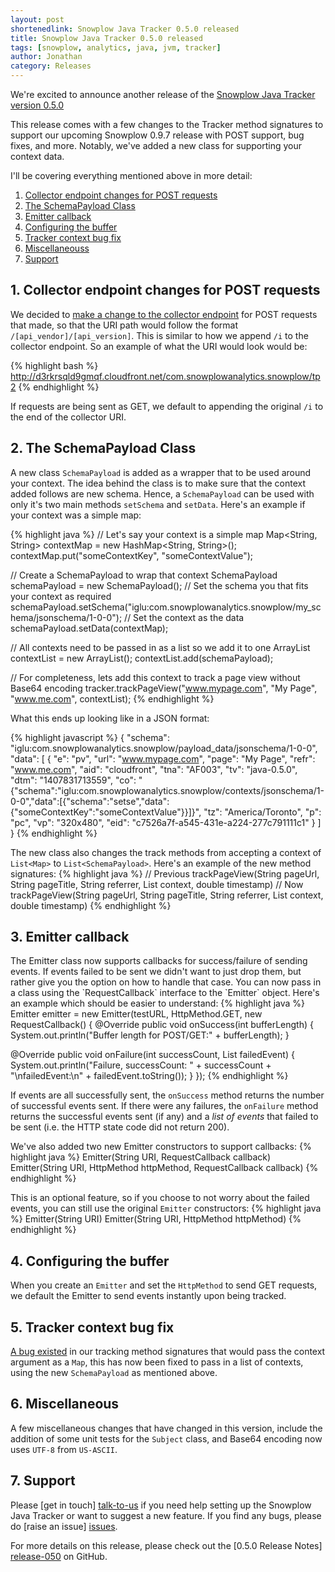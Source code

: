 ```yaml
---
layout: post
shortenedlink: Snowplow Java Tracker 0.5.0 released
title: Snowplow Java Tracker 0.5.0 released
tags: [snowplow, analytics, java, jvm, tracker]
author: Jonathan
category: Releases
---
```


We're excited to announce another release of the [Snowplow Java Tracker version 0.5.0][repo]

This release comes with a few changes to the Tracker method signatures to support our upcoming Snowplow 0.9.7 release with POST support, bug fixes, and more. Notably, we've added a new class for supporting your context data.

I'll be covering everything mentioned above in more detail:

1. [Collector endpoint changes for POST requests](/blog/2014/08/12/snowplow-java-tracker-0.5.0-released/#endpoint)
2. [The SchemaPayload Class](/blog/2014/08/12/snowplow-java-tracker-0.5.0-released/#schemapayload)
3. [Emitter callback](/blog/2014/08/12/snowplow-java-tracker-0.5.0-released/#callback)
4. [Configuring the buffer](/blog/2014/08/12/snowplow-java-tracker-0.5.0-released/#buffersize)
5. [Tracker context bug fix](/blog/2014/08/12/snowplow-java-tracker-0.5.0-released/#trackerbug)
6. [Miscellaneouss](/blog/2014/08/12/snowplow-java-tracker-0.5.0-released/#misc)
7. [Support](/blog/2014/08/12/snowplow-java-tracker-0.5.0-released/#support)

<!--more-->

<h2><a name="endpoint">1. Collector endpoint changes for POST requests</a></h2>

We decided to [make a change to the collector endpoint][61] for POST requests that made, so that the URI path would follow the format `/[api_vendor]/[api_version]`. This is similar to how we append `/i` to the collector endpoint. So an example of what the URI would look would be:

{% highlight bash %}
http://d3rkrsqld9gmqf.cloudfront.net/com.snowplowanalytics.snowplow/tp2
{% endhighlight %}

If requests are being sent as GET, we default to appending the original `/i` to the end of the collector URI.

<h2><a name="schemapayload">2. The SchemaPayload Class</a></h2>

A new class `SchemaPayload` is added as a wrapper that to be used around your context. The idea behind the class is to make sure that the context added follows are new schema. Hence, a `SchemaPayload` can be used with only it's two main methods `setSchema` and `setData`. Here's an example if your context was a simple map:

{% highlight java %}
// Let's say your context is a simple map
Map<String, String> contextMap = new HashMap<String, String>();
contextMap.put("someContextKey", "someContextValue");

// Create a SchemaPayload to wrap that context
SchemaPayload schemaPayload = new SchemaPayload();
// Set the schema you that fits your context as required
schemaPayload.setSchema("iglu:com.snowplowanalytics.snowplow/my_schema/jsonschema/1-0-0");
// Set the context as the data
schemaPayload.setData(contextMap);

// All contexts need to be passed in as a list so we add it to one
ArrayList<SchemaPayload> contextList = new ArrayList<SchemaPayload>();
contextList.add(schemaPayload);

// For completeness, lets add this context to track a page view without Base64 encoding
tracker.trackPageView("www.mypage.com", "My Page", "www.me.com", contextList);
{% endhighlight %}

What this ends up looking like in a JSON format:

{% highlight javascript %}
{
  "schema": "iglu:com.snowplowanalytics.snowplow/payload_data/jsonschema/1-0-0",
  "data": [
    {
      "e": "pv",
      "url": "www.mypage.com",
      "page": "My Page",
      "refr": "www.me.com",
      "aid": "cloudfront",
      "tna": "AF003",
      "tv": "java-0.5.0",
      "dtm": "1407831713559",
      "co": "{\"schema\":\"iglu:com.snowplowanalytics.snowplow/contexts/jsonschema/1-0-0\",\"data\":[{\"schema\":\"setse\",\"data\":{\"someContextKey\":\"someContextValue\"}}]}",
      "tz": "America/Toronto",
      "p": "pc",
      "vp": "320x480",
      "eid": "c7526a7f-a545-431e-a224-277c791111c1"
    }
  ]
}
{% endhighlight %}

The new class also changes the track methods from accepting a context of `List<Map>` to `List<SchemaPayload>`. Here's an example of the new method signatures:
{% highlight java %}
// Previous
trackPageView(String pageUrl, String pageTitle, String referrer, List<Map> context, double timestamp)
// Now
trackPageView(String pageUrl, String pageTitle, String referrer, List<SchemaPayload> context, double timestamp)
{% endhighlight %}

<h2><a name="callback">3. Emitter callback</a></h2>
The Emitter class now supports callbacks for success/failure of sending events. If events failed to be sent we didn't want to just drop them, but rather give you the option on how to handle that case. You can now pass in a class using the `RequestCallback` interface to the `Emitter` object. Here's an example which should be easier to understand:
{% highlight java %}
Emitter emitter = new Emitter(testURL, HttpMethod.GET, new RequestCallback() {
  @Override
  public void onSuccess(int bufferLength) {
    System.out.println("Buffer length for POST/GET:" + bufferLength);
  }

  @Override
  public void onFailure(int successCount, List<Payload> failedEvent) {
    System.out.println("Failure, successCount: " + successCount + "\nfailedEvent:\n" + failedEvent.toString());
  }
});
{% endhighlight %}

If events are all successfully sent, the `onSuccess` method returns the number of successful events sent. If there were any failures, the `onFailure` method returns the successful events sent (if any) and a *list of events* that failed to be sent (i.e. the HTTP state code did not return 200).

We've also added two new Emitter constructors to support callbacks:
{% highlight java %}
Emitter(String URI, RequestCallback callback)
Emitter(String URI, HttpMethod httpMethod, RequestCallback callback)
{% endhighlight %}

This is an optional feature, so if you choose to not worry about the failed events, you can still use the original `Emitter` constructors:
{% highlight java %}
Emitter(String URI)
Emitter(String URI, HttpMethod httpMethod)
{% endhighlight %}

<h2><a name="buffersize">4. Configuring the buffer</a></h2>

When you create an `Emitter` and set the `HttpMethod` to send GET requests, we default the Emitter to send events instantly upon being tracked.

<h2><a name="trackerbug">5. Tracker context bug fix</a></h2>

[A bug existed][56] in our tracking method signatures that would pass the context argument as a `Map`, this has now been fixed to pass in a list of contexts, using the new `SchemaPayload` as mentioned above.

<h2><a name="misc">6. Miscellaneous</a></h2>

A few miscellaneous changes that have changed in this version, include the addition of some unit tests for the `Subject` class, and Base64 encoding now uses `UTF-8` from `US-ASCII`.

<h2><a name="support">7. Support</a></h2>

Please [get in touch] [talk-to-us] if you need help setting up the Snowplow Java Tracker or want to suggest a new feature. If you find any bugs, please do [raise an issue] [issues].

For more details on this release, please check out the [0.5.0 Release Notes] [release-050] on GitHub.

[56]:			https://github.com/snowplow/snowplow-java-tracker/issues/56
[60]:			https://github.com/snowplow/snowplow-java-tracker/issues/60
[61]:			https://github.com/snowplow/snowplow-java-tracker/issues/61

[repo]: 		https://github.com/snowplow/snowplow-java-tracker/tree/0.5.0
[talk-to-us]:   https://github.com/snowplow/snowplow/wiki/Talk-to-us
[issues]: 		https://github.com/snowplow/snowplow/issues
[release-050]: 	https://github.com/snowplow/snowplow-java-tracker/releases/tag/0.5.0
